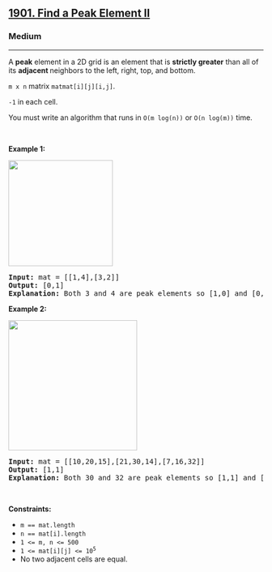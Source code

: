 <h2><a href="https://leetcode.com/problems/find-a-peak-element-ii/">1901. Find a Peak Element II</a></h2><h3>Medium</h3><hr><div><p papago-id="15" papago-translate="cached">A <strong papago-id="15-1">peak</strong> element in a 2D grid is an element that is <strong papago-id="15-3">strictly greater</strong> than all of its <strong papago-id="15-5">adjacent </strong>neighbors to the left, right, top, and bottom.</p>

<p> <code>m x n</code><font papago-translate="cached" papago-id="17"> matrix </font><code>mat</code><code>mat[i][j]</code><code>[i,j]</code><font papago-translate="cached" papago-id="20">.</font></p>

<p><code>-1</code><font papago-translate="cached" papago-id="22"> in each cell.</font></p>

<p><font papago-translate="cached" papago-id="23">You must write an algorithm that runs in </font><code>O(m log(n))</code><font papago-translate="cached" papago-id="24"> or </font><code>O(n log(m))</code><font papago-translate="cached" papago-id="25"> time.</font></p>

<p>&nbsp;</p>
<p><strong papago-id="26" papago-translate="translated">Example 1:</strong></p>

<p><img alt="" src="https://assets.leetcode.com/uploads/2021/06/08/1.png" style="width: 206px; height: 209px;"></p>

<pre papago-id="27" papago-translate="cached"><strong papago-id="27-0">Input:</strong> mat = [[1,4],[3,2]]
<strong papago-id="27-2">Output:</strong> [0,1]
<strong papago-id="27-4">Explanation:</strong>&nbsp;Both 3 and 4 are peak elements so [1,0] and [0,1] are both acceptable answers.
</pre>

<p><strong>Example 2:</strong></p>

<p><strong><img alt="" src="https://assets.leetcode.com/uploads/2021/06/07/3.png" style="width: 254px; height: 257px;"></strong></p>

<pre><strong>Input:</strong> mat = [[10,20,15],[21,30,14],[7,16,32]]
<strong>Output:</strong> [1,1]
<strong>Explanation:</strong>&nbsp;Both 30 and 32 are peak elements so [1,1] and [2,2] are both acceptable answers.
</pre>

<p>&nbsp;</p>
<p><strong>Constraints:</strong></p>

<ul>
	<li><code>m == mat.length</code></li>
	<li><code>n == mat[i].length</code></li>
	<li><code>1 &lt;= m, n &lt;= 500</code></li>
	<li><code>1 &lt;= mat[i][j] &lt;= 10<sup>5</sup></code></li>
	<li>No two adjacent cells are equal.</li>
</ul>
</div>